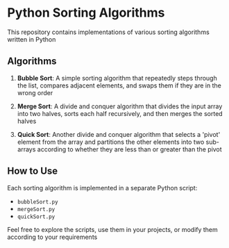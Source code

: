 # Python Sorting Algorithms
This repository contains implementations of various sorting algorithms written in Python

## Algorithms
1. **Bubble Sort**: A simple sorting algorithm that repeatedly steps through the list, compares adjacent elements, and swaps them if they are in the wrong order

2. **Merge Sort**: A divide and conquer algorithm that divides the input array into two halves, sorts each half recursively, and then merges the sorted halves

3. **Quick Sort**: Another divide and conquer algorithm that selects a 'pivot' element from the array and partitions the other elements into two sub-arrays according to whether they are less than or greater than the pivot

## How to Use
Each sorting algorithm is implemented in a separate Python script:

- `bubbleSort.py`
- `mergeSort.py`
- `quickSort.py`

Feel free to explore the scripts, use them in your projects, or modify them according to your requirements

